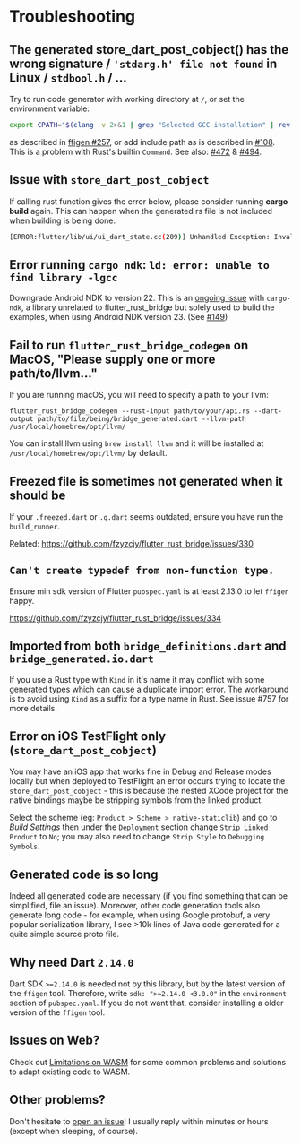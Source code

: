 # Troubleshooting

## The generated store_dart_post_cobject() has the wrong signature / `'stdarg.h' file not found` in Linux / `stdbool.h` / ...

Try to run code generator with working directory at `/`, or set the environment variable:
```bash
export CPATH="$(clang -v 2>&1 | grep "Selected GCC installation" | rev | cut -d' ' -f1 | rev)/include"
```
as described in [ffigen #257](https://github.com/dart-lang/ffigen/issues/257), or add include path as is described in [#108](https://github.com/fzyzcjy/flutter_rust_bridge/issues/108). This is a problem with Rust's builtin `Command`. See also: [#472](https://github.com/fzyzcjy/flutter_rust_bridge/issues/472) & [#494](https://github.com/fzyzcjy/flutter_rust_bridge/issues/494).

## Issue with `store_dart_post_cobject`

If calling rust function gives the error below, please consider running **cargo build** again. This can happen when the generated rs file is not included when building is being done.
```sh
[ERROR:flutter/lib/ui/ui_dart_state.cc(209)] Unhandled Exception: Invalid argument(s): Failed to lookup symbol 'store_dart_post_cobject': target/debug/libadder.so: undefined symbol: store_dart_post_cobject
```

## Error running `cargo ndk`: `ld: error: unable to find library -lgcc`

Downgrade Android NDK to version 22. This is an [ongoing issue](https://github.com/bbqsrc/cargo-ndk/issues/22) with `cargo-ndk`, a library unrelated to flutter_rust_bridge but solely used to build the examples, when using Android NDK version 23. (See [#149](https://github.com/fzyzcjy/flutter_rust_bridge/issues/149))

## Fail to run `flutter_rust_bridge_codegen` on MacOS, "Please supply one or more path/to/llvm..."

If you are running macOS, you will need to specify a path to your llvm:
```shell
flutter_rust_bridge_codegen --rust-input path/to/your/api.rs --dart-output path/to/file/being/bridge_generated.dart --llvm-path /usr/local/homebrew/opt/llvm/
```
You can install llvm using `brew install llvm` and it will be installed at `/usr/local/homebrew/opt/llvm/` by default.

## Freezed file is sometimes not generated when it should be

If your `.freezed.dart` or `.g.dart` seems outdated, ensure you have run the `build_runner`.

Related: https://github.com/fzyzcjy/flutter_rust_bridge/issues/330

## `Can't create typedef from non-function type.`

Ensure min sdk version of Flutter `pubspec.yaml` is at least 2.13.0 to let `ffigen` happy.

https://github.com/fzyzcjy/flutter_rust_bridge/issues/334

## Imported from both `bridge_definitions.dart` and `bridge_generated.io.dart`

If you use a Rust type with `Kind` in it's name it may conflict with some generated types which can cause a duplicate import error. The workaround is to avoid using `Kind` as a suffix for a type name in Rust. See issue #757 for more details.

## Error on iOS TestFlight only (`store_dart_post_cobject`)

You may have an iOS app that works fine in Debug and Release modes locally but when deployed to TestFlight an error occurs trying to locate the `store_dart_post_cobject` - this is because the nested XCode project for the native bindings maybe be stripping symbols from the linked product.

Select the scheme (eg: `Product > Scheme > native-staticlib`) and go to *Build Settings* then under the `Deployment` section change `Strip Linked Product` to `No`; you may also need to change `Strip Style` to `Debugging Symbols`.

## Generated code is so long

Indeed all generated code are necessary (if you find something that can be simplified, file an issue). Moreover, other code generation tools also generate long code - for example, when using Google protobuf, a very popular serialization library, I see >10k lines of Java code generated for a quite simple source proto file.

## Why need Dart `2.14.0`

Dart SDK `>=2.14.0` is needed not by this library, but by the latest version of the `ffigen` tool. Therefore, write `sdk: ">=2.14.0 <3.0.0"` in the `environment` section of `pubspec.yaml`. If you do not want that, consider installing a older version of the `ffigen` tool.

## Issues on Web?

Check out [Limitations on WASM](./wasm_limitations.md) for some common problems and solutions
to adapt existing code to WASM.

## Other problems?

Don't hesitate to [open an issue](https://github.com/fzyzcjy/flutter_rust_bridge/issues/new/choose)! I usually reply within minutes or hours (except when sleeping, of course).
